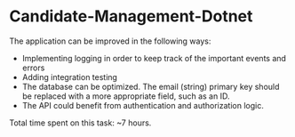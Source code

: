 # Candidate-Management-Dotnet

The application can be improved in the following ways:
- Implementing logging in order to keep track of the important events and errors
- Adding integration testing
- The database can be optimized. The email (string) primary key should be replaced with a more appropriate field, such as an ID.
- The API could benefit from authentication and authorization logic.

Total time spent on this task: ~7 hours.
